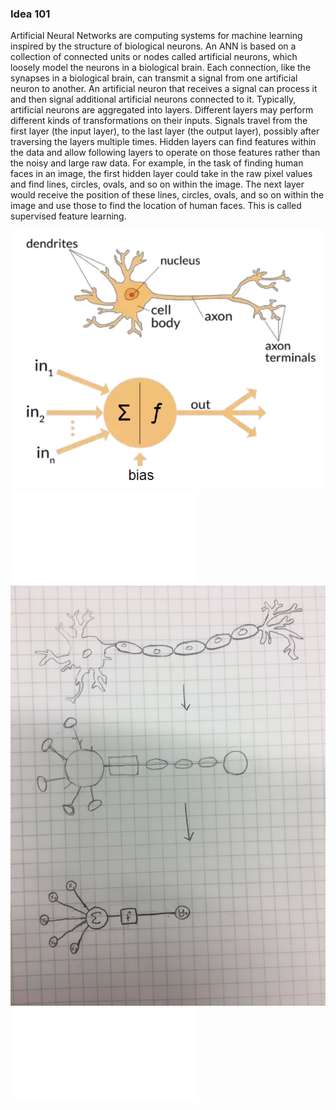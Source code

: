 ### Idea 101
Artificial Neural Networks are computing systems for machine learning inspired by the structure of biological neurons. An ANN is based on a collection of connected units or nodes called artificial neurons, which loosely model the neurons in a biological brain. Each connection, like the synapses in a biological brain, can transmit a signal from one artificial neuron to another. An artificial neuron that receives a signal can process it and then signal additional artificial neurons connected to it.
Typically, artificial neurons are aggregated into layers. Different layers may perform different kinds of transformations on their inputs. Signals travel from the first layer (the input layer), to the last layer (the output layer), possibly after traversing the layers multiple times.
Hidden layers can find features within the data and allow following layers to operate on those features rather than the noisy and large raw data. For example, in the task of finding human faces in an image, the first hidden layer could take in the raw pixel values and find lines, circles, ovals, and so on within the image. The next layer would receive the position of these lines, circles, ovals, and so on within the image and use those to find the location of human faces.
This is called supervised feature learning.

![Research Image](research.jpg)
![Research Description](research.md)
![In Progress Sketch](in_progress.JPG)
![In Progress Description](in_progress.md)

